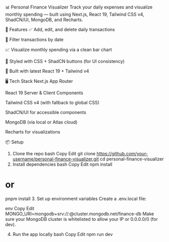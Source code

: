 📊 Personal Finance Visualizer
Track your daily expenses and visualize monthly spending — built using Next.js, React 19, Tailwind CSS v4, ShadCN/UI, MongoDB, and Recharts.

🚀 Features
✅ Add, edit, and delete daily transactions

📅 Filter transactions by date

📈 Visualize monthly spending via a clean bar chart

🎨 Styled with CSS + ShadCN buttons (for UI consistency)

🧠 Built with latest React 19 + Tailwind v4

🖥️ Tech Stack
Next.js App Router

React 19 Server & Client Components

Tailwind CSS v4 (with fallback to global CSS)

ShadCN/UI for accessible components

MongoDB (via local or Atlas cloud)

Recharts for visualizations

📦 Setup
1. Clone the repo
bash
Copy
Edit
git clone https://github.com/your-username/personal-finance-visualizer.git
cd personal-finance-visualizer
2. Install dependencies
bash
Copy
Edit
npm install
# or
pnpm install
3. Set up environment variables
Create a .env.local file:

env
Copy
Edit
MONGO_URI=mongodb+srv://<your-username>:<password>@cluster.mongodb.net/finance-db
Make sure your MongoDB cluster is whitelisted to allow your IP or 0.0.0.0/0 (for dev).

4. Run the app locally
bash
Copy
Edit
npm run dev